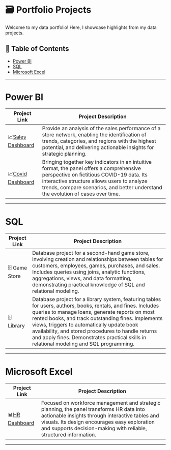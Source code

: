 # 🗃️ Portfolio Projects
Welcome to my data portfolio! Here, I showcase highlights from my data projects.
## :file_folder: Table of Contents

- [Power BI](#power-bi)
- [SQL](#sql)
- [Microsoft Excel](#microsoft-excel)

---

# Power BI
| Project Link | Project Description |
|-------------|----------|
|📈[Sales Dashboard](https://github.com/andre-pedro/Test)|Provide an analysis of the sales performance of a store network, enabling the identification of trends, categories, and regions with the highest potential, and delivering actionable insights for strategic planning.|
|📈[Covid Dashboard](https://github.com/andre-pedro/covid-dashboard)|Bringing together key indicators in an intuitive format, the panel offers a comprehensive perspective on fictitious COVID-19 data. Its interactive structure allows users to analyze trends, compare scenarios, and better understand the evolution of cases over time.|

---

# SQL
| Project Link | Project Description |
|-------------|----------|
| 🗄️ Game Store |Database project for a second-hand game store, involving creation and relationships between tables for customers, employees, games, purchases, and sales. Includes queries using joins, analytic functions, aggregations, views, and data formatting, demonstrating practical knowledge of SQL and relational modeling.| 
| 🗄️ Library |Database project for a library system, featuring tables for users, authors, books, rentals, and fines. Includes queries to manage loans, generate reports on most rented books, and track outstanding fines. Implements views, triggers to automatically update book availability, and stored procedures to handle returns and apply fines. Demonstrates practical skills in relational modeling and SQL programming.|

---

# Microsoft Excel
| Project Link | Project Description |
|-------------|----------|
|📊[HR Dashboard](https://github.com/andre-pedro/human-resources-dashboard)|Focused on workforce management and strategic planning, the panel transforms HR data into actionable insights through interactive tables and visuals. Its design encourages easy exploration and supports decision-making with reliable, structured information.|

---


